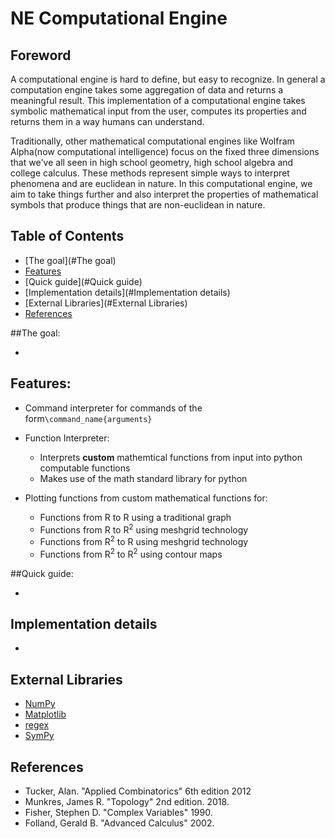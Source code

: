# NE Computational Engine

## Foreword

A computational engine is hard to define, but easy to recognize. 
In general a computation engine takes some aggregation of data and returns a meaningful result. This implementation of a computational engine 
takes symbolic mathematical input from the user, computes its properties and returns them in a way humans can understand. 
 
Traditionally, other mathematical computational engines like Wolfram Alpha(now computational intelligence) focus on 
the fixed three dimensions that we've all seen in high school geometry, high school algebra and college calculus. 
These methods represent simple ways to interpret phenomena and are euclidean in nature.
In this computational engine, we aim to take things further and also interpret
the properties of mathematical symbols that produce things that are non-euclidean in nature. 
  

## Table of Contents
- [The goal](#The goal)
- [Features](#Features)
- [Quick guide](#Quick guide)
- [Implementation details](#Implementation details)
- [External Libraries](#External Libraries)
- [References](#References)

##The goal:

- 

## Features: 
- Command interpreter for commands of the form`\command_name{arguments}`
- Function Interpreter:
  - Interprets **custom** mathemtical functions from input into python computable functions
  - Makes use of the math standard library for python
  
- Plotting functions from custom mathematical functions for:
  - Functions from R to R <sup></sup> using a traditional graph
  - Functions from R to R<sup>2</sup> using meshgrid technology
  - Functions from R<sup>2</sup> to R using meshgrid technology
  - Functions from R<sup>2</sup> to R<sup>2</sup> using contour maps
  
  
 
##Quick guide:

- 


## Implementation details

-


<!---
- Iterated Function Systems:
  - [x] Plot 
  - [ ] Associated Markov Chain
  - [ ] Dimension computations
 
- Markov Chains
  - [ ] Visualizer 
  - [ ] Encoding
  - [ ] Properties Evaluator
 
 - Group Theory
   - [ ] Group operations
 
 - Galois Theory
   - [ ] Exact roots of polynomials
   - [ ] Properties Evaluator
--->

## External Libraries
- [NumPy](https://numpy.org/doc/)
- [Matplotlib](https://matplotlib.org/)
- [regex](https://pypi.org/project/regex/)
- [SymPy](https://www.sympy.org/en/index.html)

## References
  

  - Tucker, Alan. "Applied Combinatorics" 6th edition 2012
  - Munkres, James R. "Topology" 2nd edition. 2018.
  - Fisher, Stephen D. "Complex Variables" 1990.
  - Folland, Gerald B.  "Advanced Calculus" 2002.
